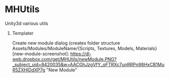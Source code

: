 # MHUtils
Unity3d various utils

1. Templater

   Create new module dialog (creates folder structure Assets/Modules/ModuleName/{Scripts, Textures, Models, Materials}
   [new-module-screenshot]: https://dl-web.dropbox.com/get/MHUtils/newModule.PNG?_subject_uid=8420035&w=AACGhJzgVfY_qFTRXc7unRRPn98HxCB1MuR5ZXHlDdXP7g "New Module"
